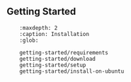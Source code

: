 ## Getting Started

``` toctree::
    :maxdepth: 2
    :caption: Installation
    :glob:

    getting-started/requirements
    getting-started/download
    getting-started/setup
    getting-started/install-on-ubuntu
```
